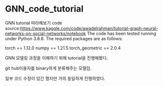 # GNN_code_tutorial
GNN tutorial 따라해보기
code source:https://www.kaggle.com/code/awadelrahman/tutorial-graph-neural-networks-on-social-networks/notebook
The code has been tested running under Python 3.8.8. The required packages are as follows:

torch == 1.12.0
numpy == 1.21.5
torch_geometric == 2.0.4



GNN 모델링 과정을 이해하기 위해 tutorial을 진행해봤다.

git hub이용자를 binary하게 분류해주는 모델임.

일부 코드 수정이 있긴 했지만 거의 동일하게 진행하였다.
